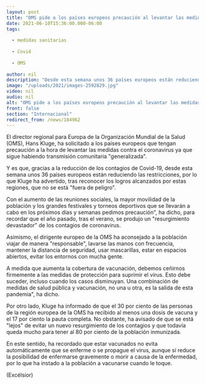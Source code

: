 ```yaml
---
layout: post
title: "OMS pide a los países europeos precaución al levantar las medidas sanitarias"
date: 2021-06-10T15:36:00.000-06:00
tags:
  
  - medidas sanitarias
  
  - Covid
  
  - OMS
  
author: nil
description: "Desde esta semana unos 36 países europeos están reduciendo las restricciones; el dirigente europeo de la OMS ha aconsejado a la población viajar de manera responsable"
image: "/uploads/2021/images-2592829.jpg"
video: nil
audio: nil
alt: "OMS pide a los países europeos precaución al levantar las medidas sanitarias"
front: false
section: "Internacional"
redirect_from: /news/184962
---
```


El director regional para Europa de la Organización Mundial de la Salud (OMS), Hans Kluge, ha solicitado a los países europeos que tengan precaución a la hora de levantar las medidas contra el coronavirus ya que sigue habiendo transmisión comunitaria "generalizada".

Y es que, gracias a la reducción de los contagios de Covid-19, desde esta semana unos 36 países europeos están reduciendo las restricciones, por lo que Kluge ha advertido, tras reconocer los
logros alcanzados por estas regiones, que no se está "fuera de peligro".

Con el aumento de las reuniones sociales, la mayor movilidad de la población y los grandes festivales y torneos deportivos que se llevarán a cabo en los próximos días y semanas pedimos precaución", ha dicho, para recordar que el año pasado, tras el verano, se produjo un "resurgimiento devastador" de los contagios de coronavirus.

Asimismo, el dirigente europeo de la OMS ha aconsejado a la población viajar de manera "responsable", lavarse las manos con frecuencia, mantener la distancia de seguridad, usar mascarillas, estar en espacios abiertos, evitar los entornos con mucha gente.

A medida que aumenta la cobertura de vacunación, debemos ceñirnos firmemente a las medidas de protección para suprimir el virus. Esto debe suceder, incluso cuando los casos disminuyan. Una combinación de medidas de salud pública y vacunación, no una u otra, es la salida de esta pandemia", ha dicho.

Por otro lado, Kluge ha informado de que el 30 por ciento de las personas de la región europea de la OMS ha recibido al menos una dosis de vacuna y el 17 por ciento la pauta completa. No obstante, ha avisado de que se está "lejos" de evitar un nuevo resurgimiento de los contagios y que todavía queda mucho para tener al 80 por ciento de la población inmunizada.

En este sentido, ha recordado que estar vacunados no evita automáticamente que se enferme o se propague el virus, aunque sí reduce la posibilidad de enfermarse gravemente o morir a causa de la
enfermedad, por lo que ha instado a la población a vacunarse cuando le toque.

(Excélsior)
